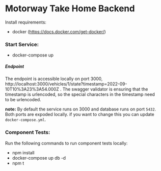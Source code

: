 # Motorway Take Home Backend

Install requirements:

- docker (https://docs.docker.com/get-docker/)

### Start Service:

- docker-compose up

##### Endpoint

The endpoint is accessible locally on port 3000, http://localhost:3000/vehicles/1/state?timestamp=2022-09-10T10%3A23%3A54.000Z . The swagger validator is ensuring that the timestamp is urlencoded, so the special characters in the timestamp need to be urlencoded.

**note:**
By default the service runs on 3000 and database runs on port `5432`. Both ports are expoded locally. if you want to change this you can update `docker-compose.yml`.

### Component Tests:

Run the following commands to run component tests locally:

- npm install
- docker-compose up db -d
- npm t
